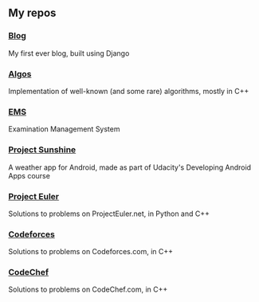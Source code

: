 ## My repos

### [Blog](blog)
My first ever blog, built using Django

### [Algos](algos)
Implementation of well-known (and some rare) algorithms, mostly in C++

### [EMS](ems)
Examination Management System

### [Project Sunshine](project-sunshine)
A weather app for Android, made as part of Udacity's Developing Android Apps course

### [Project Euler](project-euler)
Solutions to problems on ProjectEuler.net, in Python and C++

### [Codeforces](codeforces)
Solutions to problems on Codeforces.com, in C++

### [CodeChef](codechef)
Solutions to problems on CodeChef.com, in C++
